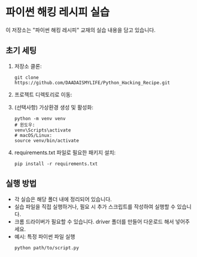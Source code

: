 # 파이썬 해킹 레시피 실습
이 저장소는 "파이썬 해킹 레시피" 교재의 실습 내용을 담고 있습니다.


## 초기 세팅
1. 저장소 클론:
   ```
   git clone https://github.com/DAADAISMYLIFE/Python_Hacking_Recipe.git
   ```
2. 프로젝트 디렉토리로 이동:

3. (선택사항) 가상환경 생성 및 활성화:
   ```
   python -m venv venv
   # 윈도우:
   venv\Scripts\activate
   # macOS/Linux:
   source venv/bin/activate
   ```
4. requirements.txt 파일로 필요한 패키지 설치:
   ```
   pip install -r requirements.txt
   ```

## 실행 방법
- 각 실습은 해당 폴더 내에 정리되어 있습니다.
- 실습 파일을 직접 실행하거나, 필요 시 추가 스크립트를 작성하여 실행할 수 있습니다.
- 크롬 드라이버가 필요할 수 있습니다. driver 폴더를 만들어 다운로드 해서 넣어주세요.
- 예시: 특정 파이썬 파일 실행
   ```
   python path/to/script.py
   ```